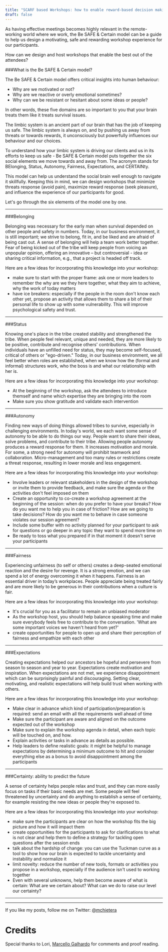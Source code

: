 ```yaml
---
title: "SCARF based Workshops: how to enable reward-based decision making"
draft: false
---
```


As having effective meetings becomes highly relevant in the remote-working world where we work, the Be SAFE & Certain model can be a guide to help us design a motivating, safe and rewarding workshop experience for our participants.

How can we design and host workshops that enable the best out of the attendees?  

###What is the Be SAFE & Certain model?

The Be SAFE & Certain model offers critical insights into human behaviour:

- Why are we motivated or not?
- Why are we reactive or overly emotional sometimes?
- Why can we be resistant or hesitant about some ideas or people?

In other words, these five domains are so important to you that your brain treats them like it treats survival issues.

The limbic system is an ancient part of our brain that has the job of keeping us safe. The limbic system is always on, and by pushing us away from threats or towards rewards, it unconsciously
but powerfully influences our behaviour and our choices.

To understand how your limbic system is driving our clients and us in its efforts to keep us safe - Be SAFE & Certain model
puts together the six social elements we move towards and away from. The acronym stands for BElonging, Status, Autonomy, Fairness, Expectations, and CERTAINty. 

This model can help us understand the social brain well enough to navigate it skillfully.
Keeping this in mind, we can design workshops that minimize threats response (avoid pain), maximize reward response (seek pleasure), and influence the experience of our participants for good.

Let's go through the six elements of the model one by one.

---

###Belonging

Belonging was necessary for the early man when survival depended on other people and safety in numbers.
Today, in our business environment, it is still important; we strive to belong, fit in, and be liked and are afraid of being cast out. A sense of belonging will help a team work better together.
Fear of being kicked out of the tribe will keep people from voicing an unpopular opinion, offering an innovative – but controversial - idea or sharing critical information, e.g., that a project is headed off track.

Here are a few ideas for incorporating this knowledge into your workshop:

- make sure to start with the proper frame: ask one or more leaders to remember the why are we they here together, what they aim to achieve, why the work of today matters
- have ice breakers: especially if the people in the room don't know each other yet, propose an activity that allows them to share a bit of their personal life to show up with some vulnerability. This will improve psychological safety and trust.
---

###Status

Knowing one's place in the tribe created stability and strengthened the tribe.
When people feel relevant, unique and needed, they are more likely to be
positive, contribute and recognise others' contributions.
When individuals have an unfilled need for status, they may become self-focused, critical of others or "ego-driven."
Today, in our business environment, we all feel better when roles are established, when we know how the (formal and informal) structures work, who the boss is and what our relationship with her is.

Here are a few ideas for incorporating this knowledge into your workshop:

- At the beginning of the workshop, ask the attendees to introduce themself and name which expertise they are bringing into the room
- Make sure you show gratitude and validate each intervention

---

###Autonomy

Finding new ways of doing things allowed tribes to survive, especially in
challenging environments.
In today's world, we each want some sense of autonomy to be able to do things our way.
People want to share their ideas, solve problems, and contribute to their tribe.
Allowing people autonomy produces a reward response for them. It increases motivation and morale.
For some, a strong need for autonomy will prohibit teamwork and collaboration.
Micro-management and too many rules or restrictions create a threat response, resulting in lower morale and less engagement.

Here are a few ideas for incorporating this knowledge into your workshop:

- Involve leaders or relevant stakeholders in the design of the workshop or invite them to provide feedback, and make sure the agenda or the activities don't feel imposed on them
- Create an opportunity to co-create a workshop agreement at the beginning of the session: when do you prefer to have your breaks? How do you want me to help you in case of friction? How are we going to take decisions? How do you want me to behave in case someone violates our session agreement? 
- Include some buffer with no activity planned for your participant to ask for questions or go deeper in any topic they want to spend more time on
- Be ready to toss what you prepared if in that moment it doesn't serve your participants

---

###Fairness

Experiencing unfairness (to self or others) creates a deep-seated emotional reaction and the desire for revenge.
It is a strong emotion, and we can spend a lot of energy overcoming it when it happens.
Fairness is an essential driver in today’s workplaces. People appreciate being treated fairly and are more likely to be generous in their contributions when a culture is fair.

Here are a few ideas for incorporating this knowledge into your workshop:

- It's crucial for you as a facilitator to remain an unbiased moderator
- As the workshop host, you should help balance speaking time and make sure everybody feels free to contribute to the conversation. 'What are some important voices we haven't heard from yet?' 
- create opportunities for people to open up and share their perception of fairness and empathize with each other

---


###Expectations

Creating expectations helped our ancestors be hopeful and persevere from season to season and year to year. Expectations create motivation and inspiration. When expectations are not met, we experience disappointment which can be surprisingly painful and discouraging.
Setting clear, motivating, and realistic expectations will help build trust when working with others.

Here are a few ideas for incorporating this knowledge into your workshop:

- Make clear in advance which kind of participation/preparation is required: send an email with all the requirements well ahead of time
- Make sure the participant are aware and aligned on the outcome expected out of the workshop
- Make sure to explain the workshop agenda in detail, when each topic will be touched on, and how. 
- Explain activities or tasks in advance as details as possible. 
- Help leaders to define realistic goals: it might be helpful to manage expectations by determining a minimum outcome to hit and consider everything else as a bonus to avoid disappointment among the participants

---

###Certainty: ability to predict the future

A sense of certainty helps people relax and trust, and they can more easily focus on tasks if their basic needs are met. Some people will feel threatened by uncertainty and do anything to establish a sense of certainty, for example resisting the new ideas or people they're exposed to.  

Here are a few ideas for incorporating this knowledge into your workshop:
 
- make sure the participants are clear on how the workshop fits the big picture and how it will impact them
- create opportunities for the participants to ask for clarifications to what is not clear and help them to define a strategy for tackling open questions after the session ends 
- talk about the hardship of change: you can use the Tuckman curve as a tool to show how our brain is expected to tackle uncertainty and instability and normalize it
- limit novelty: reduce the number of new tools, formats or activities you propose in a workshop, especially if the audience isn't used to working together
- Even with several unknowns, help them become aware of what is certain: What are we certain about? What can we do to raise our level our certainty?

---



---



If you like my posts, follow me on Twitter: [@mchietera](https://twitter.com/mchietera)

# Credits

Special thanks to Lori, [Marcello Galhardo](https://twitter.com/marcellogalhardo) for comments and proof reading.